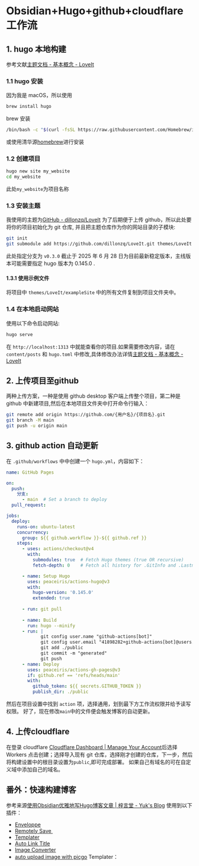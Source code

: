 # Obsidian+Hugo+github+cloudflare 工作流

## 1. hugo 本地构建
参考文献[主题文档 - 基本概念 - LoveIt](https://hugoloveit.com/zh-cn/theme-documentation-basics/#site-configuration)
### 1.1 hugo 安装
因为我是 macOS，所以使用
```zsh
brew install hugo 
```
brew 安装
```zsh
/bin/bash -c "$(curl -fsSL https://raw.githubusercontent.com/Homebrew/install/HEAD/install.sh)" 
```
或使用清华源[homebrew](https://mirrors.tuna.tsinghua.edu.cn/help/homebrew/)进行安装
### 1.2 创建项目
```zsh
hugo new site my_website      
cd my_website  
```
此处`my_website`为项目名称
### 1.3 安装主题
我使用的主题为[GitHub - dillonzq/LoveIt](https://github.com/dillonzq/LoveIt)
为了后期便于上传 github，所以此处要将你的项目初始化为 git 仓库, 并且把主题仓库作为你的网站目录的子模块:
```zsh
git init          
git submodule add https://github.com/dillonzq/LoveIt.git themes/LoveIt -b v0.3.0  
```
此处指定分支为 `v0.3.0` 截止于 2025 年 6 月 28 日为目前最新稳定版本，主线版本可能需要指定 hugo 版本为 0.145.0 .
#### 1.3.1 使用示例文件
将项目中 `themes/LoveIt/exampleSite` 中的所有文件复制到项目文件夹中。
### 1.4 在本地启动网站
使用以下命令启动网站:
```zsh
hugo serve  
```
在 `http://localhost:1313` 中就能查看你的项目.如果需要修改内容，请在 `content/posts` 和 `hugo.toml` 中修改,具体修改办法详情[主题文档 - 基本概念 - LoveIt](https://hugoloveit.com/zh-cn/theme-documentation-basics/#site-configuration)
## 2. 上传项目至github
两种上传方案，一种是使用 github desktop 客户端上传整个项目，第二种是 github 中新建项目,然后在本地项目文件夹中打开命令行输入：
```zsh
git remote add origin https://github.com/{用户名}/{项目名}.git                    git add .                                                                        git commit -m "first commit"
git branch -M main  
git push -u origin main  
```
## 3. github action 自动更新
在 `.github/workflows` 中中创建一个 `hugo.yml`，内容如下：
```yaml
name: GitHub Pages

on:
  push:
    分支:
      - main  # Set a branch to deploy
  pull_request:

jobs:
  deploy:
    runs-on: ubuntu-latest
    concurrency:
      group: ${{ github.workflow }}-${{ github.ref }}
    steps:
      - uses: actions/checkout@v4
        with:
          submodules: true  # Fetch Hugo themes (true OR recursive)
          fetch-depth: 0    # Fetch all history for .GitInfo and .Lastmod

      - name: Setup Hugo
        uses: peaceiris/actions-hugo@v3
        with:
          hugo-version: '0.145.0'
          extended: true
          
      - run: git pull
      
      - name: Build
        run: hugo --minify
      - run: |
             git config user.name "github-actions[bot]"
             git config user.email "41898282+github-actions[bot]@users.noreply.github.com"
             git add ./public
             git commit -m "generated"
             git push
      - name: Deploy
        uses: peaceiris/actions-gh-pages@v3
        if: github.ref == 'refs/heads/main'
        with:
          github_token: ${{ secrets.GITHUB_TOKEN }}
          publish_dir: ./public
```
然后在项目设置中找到 `action` 项，选择通用，划到最下方工作流权限并给予读写权限。
好了，现在修改`main`中的文件便会触发博客的自动更新。
## 4. 上传cloudflare  
在登录 cloudflare [Cloudflare Dashboard \| Manage Your Account](https://dash.cloudflare.com/)后选择 Workers 点击创建；选择导入现有 git 仓库，选择刚才创建的仓库，下一步，然后将构建设置中的根目录设置为`public`,即可完成部署。
如果自己有域名的可在自定义域中添加自己的域名。
## 番外：快速构建博客
参考来源[使用Obsidian优雅地写Hugo博客文章 \| 梓言堂 - Yuk's Blog](https://blog.yuk7.com/posts/obsidian-hugo/)
使用到以下插件：
- [Enveloppe](https://github.com/Enveloppe/obsidian-enveloppe)
- [Remotely Save ](https://github.com/remotely-save/remotely-save)
- [Templater](https://github.com/SilentVoid13/Templater)
- [Auto Link Title](https://github.com/zolrath/obsidian-auto-link-title)
- [Image Converter](https://github.com/xryul/obsidian-image-converter)
- [auto upload image with picgo](https://github.com/renmu123/obsidian-image-auto-upload-plugin)
Templater：                                                                                                                                                                                                                                                                                                                                                                                                                                                                                                                                                                                                                                                                                                                                                                                                  

